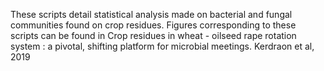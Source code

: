 These scripts detail statistical analysis made on bacterial and fungal communities found on crop residues.
Figures corresponding to these scripts can be found in
Crop residues in wheat - oilseed rape rotation system : a pivotal, shifting platform for microbial meetings.
Kerdraon et al, 2019

